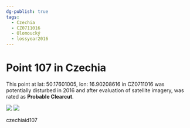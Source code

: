 ```yaml
---
dg-publish: true
tags:
  - Czechia
  - CZ0711016
  - Olomoucký
  - lossyear2016
---
```


# Point 107 in Czechia

This point at lat: 50.17601005, lon: 16.90208616 in CZ0711016 was potentially disturbed in 2016 and after evaluation of satellite imagery, was rated as **Probable Clearcut**.

<div class='juxtapose' data-showcredits='false'>
<img src='https://baserow-backend-production20240528124524339000000001.s3.amazonaws.com/user_files/aWpdemSOaK0twJFwbZK3r6p7bsFMTUZv_b6bcae296851c637615f19437b7f4fc49fea671f8fabcaf7a3fd018ebaa876f8.png' data-label='May 2016' />
<img src='https://baserow-backend-production20240528124524339000000001.s3.amazonaws.com/user_files/TH8ddPbwNByBIeCPBH1Pd4MGC1eEsXjD_a9d92c7eb9612a569733efe1ceb9eccb3cea32fb56b0477303b1ae6fbdb10179.png' data-label='October 2017' />
</div>

czechiaid107